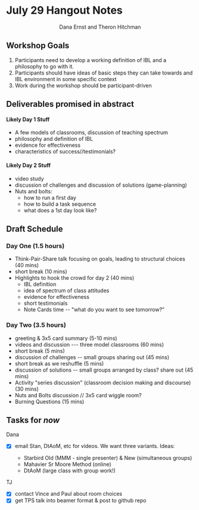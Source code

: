 # July 29 Hangout Notes

<center>Dana Ernst and Theron Hitchman</center>

## Workshop Goals

1. Participants need to develop a working definition of IBL and a philosophy to go with it.
2. Participants should have ideas of basic steps they can take towards and IBL environment in some specific context
3. Work during the workshop should be participant-driven

## Deliverables promised in abstract

#### Likely Day 1 Stuff
+ A few models of classrooms, discussion of teaching spectrum
+ philosophy and definition of IBL
+ evidence for effectiveness
+ characteristics of success//testimonials?

#### Likely Day 2 Stuff
+ video study
+ discussion of challenges and discussion of solutions (game-planning)
+ Nuts and bolts:
	+ how to run a first day
	+ how to build a task sequence
	+ what does a 1st day look like?

## Draft Schedule

### Day One (1.5 hours)
* Think-Pair-Share talk focusing on goals, leading to structural choices (40 mins)
* short break (10 mins)
* Highlights to hook the crowd for day 2 (40 mins)
	* IBL definition
	* idea of spectrum of class attitudes
	* evidence for effectiveness
	* short testimonials
	* Note Cards time  -- "what do you want to see tomorrow?"


### Day Two (3.5 hours)
* greeting & 3x5 card summary (5-10 mins)
* videos and discussion --- three model classrooms (60 mins)
* short break (5 mins)
* discussion of challenges -- small groups sharing out (45 mins)
* short break as we reshuffle (5 mins)
* discussion of solutions -- small groups arranged by class? share out (45 mins)
* Activity "series discussion" (classroom decision making and discourse) (30 mins)
* Nuts and Bolts discussion // 3x5 card wiggle room?
* Burning Questions (15 mins)

## Tasks for _now_

Dana

+ [x] email Stan, DtAoM, etc for videos. We want three variants.
Ideas:

	+ Starbird Old (MMM - single presenter) & New (simultaneous groups)
	+ Mahavier Sr Moore Method (online)
	+ DtAoM (large class with group work!)

TJ

+ [x] contact Vince and Paul about room choices
+ [x] get TPS talk into beamer format & post to github repo
